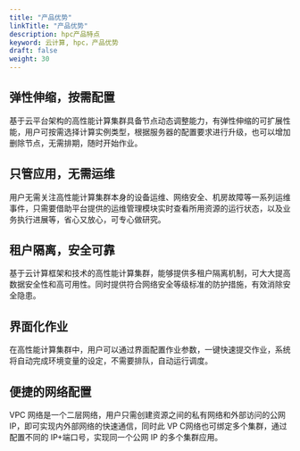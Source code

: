 ```yaml
---
title: "产品优势"
linkTitle: "产品优势"
description: hpc产品特点
keyword: 云计算, hpc，产品优势
draft: false
weight: 30
---
```


## 弹性伸缩，按需配置

基于云平台架构的高性能计算集群具备节点动态调整能力，有弹性伸缩的可扩展性能，用户可按需选择计算实例类型，根据服务器的配置要求进行升级，也可以增加删除节点，无需排期，随时开始作业。

## 只管应用，无需运维

用户无需关注高性能计算集群本身的设备运维、网络安全、机房故障等一系列运维事件，只需要借助平台提供的运维管理模块实时查看所用资源的运行状态，以及业务执行进展等，省心又放心，可专心做研究。

## 租户隔离，安全可靠

基于云计算框架和技术的高性能计算集群，能够提供多租户隔离机制，可大大提高数据安全性和高可用性。同时提供符合网络安全等级标准的防护措施，有效消除安全隐患。


## 界面化作业

在高性能计算集群中，用户可以通过界面配置作业参数，一键快速提交作业，系统将自动完成环境变量的设定，不需要排队，自动运行调度。

## 便捷的网络配置

VPC 网络是一个二层网络，用户只需创建资源之间的私有网络和外部访问的公网 IP，即可实现内外部网络的快速通信，同时此 VP C网络也可绑定多个集群，通过配置不同的 IP+端口号，实现同一个公网 IP 的多个集群应用。
